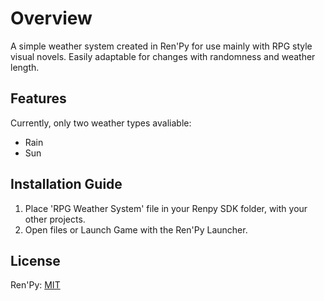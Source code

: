 # Overview

A simple weather system created in Ren'Py for use mainly with RPG style visual novels.
Easily adaptable for changes with randomness and weather length.

## Features

Currently, only two weather types avaliable:
 - Rain
 - Sun

## Installation Guide

 1. Place 'RPG Weather System' file in your Renpy SDK folder, with your other projects.
 2. Open files or Launch Game with the Ren'Py Launcher.

## License
Ren'Py: [MIT](https://www.renpy.org/doc/html/license.html)
